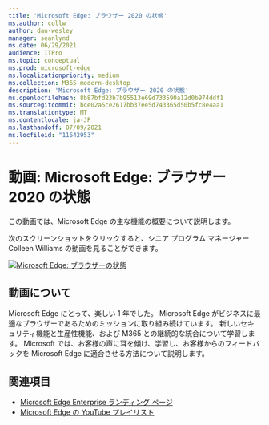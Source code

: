 ```yaml
---
title: 'Microsoft Edge: ブラウザー 2020 の状態'
ms.author: collw
author: dan-wesley
manager: seanlynd
ms.date: 06/29/2021
audience: ITPro
ms.topic: conceptual
ms.prod: microsoft-edge
ms.localizationpriority: medium
ms.collection: M365-modern-desktop
description: 'Microsoft Edge: ブラウザー 2020 の状態'
ms.openlocfilehash: 8b87bfd23b7b95513e69d733590a12d0b974ddf1
ms.sourcegitcommit: bce02a5ce2617bb37ee5d743365d50b5fc8e4aa1
ms.translationtype: MT
ms.contentlocale: ja-JP
ms.lasthandoff: 07/09/2021
ms.locfileid: "11642953"
---
```

# <a name="video-microsoft-edge-state-of-the-browser-2020"></a>動画: Microsoft Edge: ブラウザー 2020 の状態

この動画では、Microsoft Edge の主な機能の概要について説明します。

次のスクリーンショットをクリックすると、シニア プログラム マネージャー Colleen Williams の動画を見ることができます。

[![Microsoft Edge: ブラウザーの状態](media/microsoft-edge-video-state-of-browser/0.png)](http://www.youtube.com/watch?v=ajdoE4wmzV0 "Microsoft Edge - State of the browser 2020")

## <a name="about-the-video"></a>動画について

Microsoft Edge にとって、楽しい 1 年でした。 Microsoft Edge がビジネスに最適なブラウザーであるためのミッションに取り組み続けています。 新しいセキュリティ機能と生産性機能、および M365 との継続的な統合について学習します。 Microsoft では、お客様の声に耳を傾け、学習し、お客様からのフィードバックを Microsoft Edge に適合させる方法について説明します。

## <a name="see-also"></a>関連項目

- [Microsoft Edge Enterprise ランディング ページ](https://aka.ms/EdgeEnterprise)
- [Microsoft Edge の YouTube プレイリスト](https://www.youtube.com/playlist?list=PLXtHYVsvn_b-uXh1tMeYpT-0iD8tD3tFy)